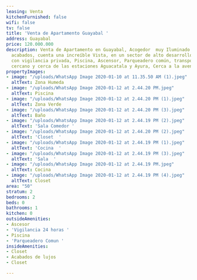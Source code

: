 ```yaml
---
leasing: Venta
kitchenFurnished: false
wifi: false
tv: false
title: 'Venta de Apartamento Guayabal '
address: Guayabal
price: 120.000.000
description: Venta de Apartamento en Guayabal, Acogedor  muy Iluminado con lindos,
  acabados, cuenta una increíble Vista, en un sector de alto desarrollo, unidad cerrada
  con vigilancia privada, Piscina, Ascensor, Parqueadero común, transporte publico
  cercano y cerca de las estaciones Aguacatala y Ayura, Cerca a la avenida Guayabal
propertyImages:
- image: "/uploads/WhatsApp Image 2020-01-10 at 11.35.50 AM (1).jpeg"
  altText: Zona Humeda
- image: "/uploads/WhatsApp Image 2020-01-12 at 2.44.20 PM.jpeg"
  altText: Piscina
- image: "/uploads/WhatsApp Image 2020-01-12 at 2.44.20 PM (1).jpeg"
  altText: Zona Verde
- image: "/uploads/WhatsApp Image 2020-01-12 at 2.44.20 PM (3).jpeg"
  altText: Baño
- image: "/uploads/WhatsApp Image 2020-01-12 at 2.44.19 PM (2).jpeg"
  altText: 'Sala Comedor '
- image: "/uploads/WhatsApp Image 2020-01-12 at 2.44.20 PM (2).jpeg"
  altText: 'Closet  '
- image: "/uploads/WhatsApp Image 2020-01-12 at 2.44.19 PM (1).jpeg"
  altText: 'Cocina  '
- image: "/uploads/WhatsApp Image 2020-01-12 at 2.44.19 PM (3).jpeg"
  altText: 'Sala  '
- image: "/uploads/WhatsApp Image 2020-01-12 at 2.44.19 PM.jpeg"
  altText: Cocina
- image: "/uploads/WhatsApp Image 2020-01-12 at 2.44.19 PM (4).jpeg"
  altText: Closet
area: "50"
stratum: 2
bedrooms: 2
beds: 0
bathrooms: 1
kitchen: 0
outsideAmenities:
- Ascesor
- 'Vigilancia 24 horas '
- Piscina
- 'Parqueadero Comun '
insideAmenities:
- Closet
- Acabados de lujos
- Closet

---
```

